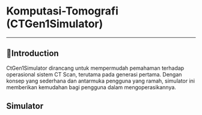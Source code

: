 # Komputasi-Tomografi (CTGen1Simulator)
---
## 📖Introduction
CtGen1Simulator dirancang untuk mempermudah pemahaman terhadap operasional sistem CT Scan, terutama pada generasi pertama. Dengan konsep yang sederhana dan antarmuka pengguna yang ramah, simulator ini memberikan kemudahan bagi pengguna dalam mengoperasikannya.

## Simulator 
